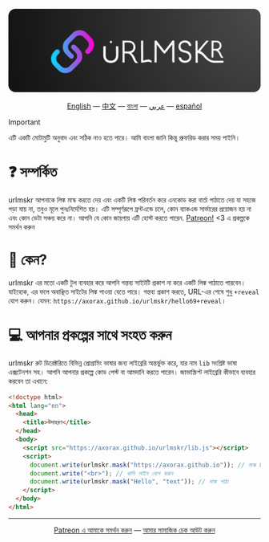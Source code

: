 <p align="center"><img src="./urlmskr.svg"></p>

<p align="center"><a href="./README.md">English</a> — <a href="./README_zh.md">中文</a> — <a href="./README_bn.md">বাংলা</a> — <a href="./README_bn.md">عربي</a> — <a href="./README_es.md">español</a></p>

> [!IMPORTANT]  
> এটি একটি মোটামুটি অনুবাদ এবং সঠিক নাও হতে পারে। আমি বাংলা জানি কিন্তু প্রুফরিড করার সময় পাইনি।

# ❓ সম্পর্কিত

urlmskr আপনাকে লিঙ্ক মাস্ক করতে দেয় এবং একটি লিঙ্ক পরিবর্তন করে এনকোড করা বার্তা পাঠাতে দেয় যা সহজে পড়া যায় না, তবুও মূলে পুনঃনির্দেশিত হয়। এটি সম্পূর্ণরূপে ফ্রন্টএন্ডে চলে, কোন ব্যাকএন্ড সার্ভারের প্রয়োজন হয় না এবং কোন ডেটা সঞ্চয় করে না। আপনি যে কোন জায়গায় এটি হোস্ট করতে পারেন. [Patreon!](https://www.patreon.com/axorax) <3 এ প্রকল্পকে সমর্থন করুন

# 🤔 কেন?

urlmskr এর মতো একটি টুল ব্যবহার করে আপনি গন্তব্য সাইটটি প্রকাশ না করে একটি লিঙ্ক পাঠাতে পারবেন। যাইহোক, এর ফলে অবাঞ্ছিত সাইটের লিঙ্ক পাওয়া যেতে পারে। গন্তব্য প্রকাশ করতে, URL-এর শেষে শুধু `+reveal` যোগ করুন। যেমন: `https://axorax.github.io/urlmskr/hello69+reveal`।

# 💻 আপনার প্রকল্পের সাথে সংহত করুন

urlmskr রুট ডিরেক্টরিতে বিভিন্ন প্রোগ্রামিং ভাষার জন্য লাইব্রেরি অন্তর্ভুক্ত করে, যার নাম `lib` সংশ্লিষ্ট ভাষা এক্সটেনশন সহ। আপনি আপনার প্রকল্পে কোড পেস্ট বা আমদানি করতে পারেন। জাভাস্ক্রিপ্ট লাইব্রেরি কীভাবে ব্যবহার করবেন তা এখানে:

```html
<!doctype html>
<html lang="en">
  <head>
    <title>উদাহরণ</title>
  </head>
  <body>
    <script src="https://axorax.github.io/urlmskr/lib.js"></script>
    <script>
      document.write(urlmskr.mask("https://axorax.github.io")); // মাস্ক URL
      document.write("<br>"); // খালি লাইন যোগ করুন
      document.write(urlmskr.mask("Hello", "text")); // মাস্ক পাঠ্য
    </script>
  </body>
</html>
```

---

<p align="center"><a href="https://www.patreon.com/axorax">Patreon এ আমাকে সমর্থন করুন</a> — <a href="https://github.com/axorax/socials">আমার সামাজিক চেক আউট করুন</a></p>
